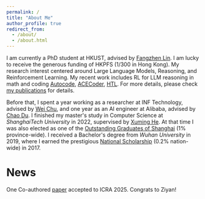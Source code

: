```yaml
---
permalink: /
title: "About Me"
author_profile: true
redirect_from: 
  - /about/
  - /about.html
---
```


I am currently a PhD student at HKUST, advised by [Fangzhen Lin](https://cse.hkust.edu.hk/~flin/). I am lucky to receive the generous funding of HKPFS (1/300 in Hong Kong). My research interest centered around Large Language Models, Reasoning, and Reinforcement Learning. My recent work includes RL for LLM reasoning in math and coding [Autocode](https://arxiv.org/abs/2502.00691), [ACECoder](https://arxiv.org/abs/2502.01718), [HTL](https://arxiv.org/abs/2402.15729). For more details, please check [my publications]() for details. 

Before that, I spent a year working as a researcher at INF Technology, advised by [Wei Chu](https://weichu.github.io/), and one year as an AI engineer at Alibaba, advised by [Chao Du](https://duchao0726.github.io/).
I finished my master's study in Computer Science at *ShanghaiTech University* in 2022, supervised by [Xuming He](https://faculty.sist.shanghaitech.edu.cn/faculty/hexm/index.html).
At that time I was also elected as
one of the <ins>Outstanding Graduates of Shanghai</ins> (1% province-wide).
I received a Bachelor's degree from *Wuhan University* in 2019, where I earned the prestigious <ins>National Scholarship</ins> (0.2% nation-wide) in 2017.

<!-- 
I have a broad research experience in machine learning, including
Reinforcement Learning, Variational Bayes, Vison and Language. <ins>Currently, I am super excited about research on Generative AI, and I am looking for opportunities / research collaborations on relevant topics.</ins> For more details, please check out my [CV](https://raw.githubusercontent.com/HazekiahWon/helios2/master/assets/Research_CV.pdf). -->


News
======
One Co-authored [paper]() accepted to ICRA 2025. Congrats to Ziyan!
